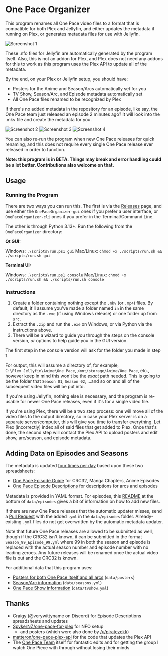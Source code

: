# One Pace Organizer

This program renames all One Pace video files to a format that is compatible for both Plex and Jellyfin, and either updates the metadata if running on Plex, or generates metadata files for use with Jellyfin.

![Screenshot 1](https://raw.githubusercontent.com/ladyisatis/OnePaceOrganizer/refs/heads/main/misc/s1.png "Screenshot 1")

These .nfo files for Jellyfin are automatically generated by the program itself. Also, this is not an addon for Plex, and Plex does not need any addons for this to work as this program uses the Plex API to update all of the metadata.

By the end, on your Plex or Jellyfin setup, you should have:

- Posters for the Anime and Season/Arcs automatically set for you
- TV Show, Season/Arc, and Episode metadata automatically set
- All One Pace files renamed to be recognized by Plex

If there's no added metadata in the repository for an episode, like say, the One Pace team just released an episode 2 minutes ago? It will look into the .mkv file and create the metadata for you.

![Screenshot 2](https://raw.githubusercontent.com/ladyisatis/OnePaceOrganizer/refs/heads/main/misc/s2.png "Screenshot 2")
![Screenshot 3](https://raw.githubusercontent.com/ladyisatis/OnePaceOrganizer/refs/heads/main/misc/s3.png "Screenshot 3")
![Screenshot 4](https://raw.githubusercontent.com/ladyisatis/OnePaceOrganizer/refs/heads/main/misc/s4.png "Screenshot 4")

You can also re-run the program when new One Pace releases for quick renaming, and this does not require every single One Pace release ever released in order to function.

**Note: this program is in BETA. Things may break and error handling could be a lot better. Contributions also welcome on that.**

## Usage

### Running the Program

There are two ways you can run this. The first is via the [Releases](https://github.com/ladyisatis/OnePaceOrganizer/releases) page, and use either the `OnePaceOrganizer-gui` ones if you prefer a user interface, or `OnePaceOrganizer-cli` ones if you prefer in the Terminal/Command Line.

The other is through Python 3.13+. Run the following from the `OnePaceOrganizer` directory:

**Qt GUI:**

Windows: `.\scripts\run.ps1 gui`
Mac/Linux: `chmod +x ./scripts/run.sh && ./scripts/run.sh gui`

**Terminal UI:**

Windows: `.\scripts\run.ps1 console`
Mac/Linux: `chmod +x ./scripts/run.sh && ./scripts/run.sh console`

### Instructions

1. Create a folder containing nothing except the `.mkv` (or `.mp4`) files. By default, it'll assume you've made a folder named `in` in the same directory as the `.exe` (if using Windows release) or one folder up from `src`.
2. Extract the `.zip` and run the `.exe` on Windows, or via Python via the instructions above.
3. There will be a wizard to guide you through the steps on the console version, _or_ options to help guide you in the GUI version.

The first step in the console version will ask for the folder you made in step 1.

For output, this will assume a directory of, for example, `C:\Plex_Jellyfin\Anime\One Pace`, `/mnt/storage/Anime/One Pace`, etc., however keep in mind this won't be the *exact* path needed. This is going to be the folder that `Season 01`, `Season 02`, ...and so on and all of the subsequent video files will be put into.

If you're using Jellyfin, nothing else is necessary, and the program is re-usable for newer One Pace releases, even if it's for a single video file.

If you're using Plex, there will be a two step process: one will move all of the video files to the output directory, so in case your Plex server is on a separate server/computer, this will give you time to transfer everything. Let Plex (incorrectly) index all of said files that get added to Plex. Once that's done, the second step will contact the Plex API to upload posters and edit show, arc/season, and episode metadata.

## Adding Data on Episodes and Seasons

The metadata is updated [four times per day](https://github.com/ladyisatis/OnePaceOrganizer/blob/main/.github/workflows/metadata-job.yml#L4) based upon these two spreadsheets:

- [One Pace Episode Guide](https://docs.google.com/spreadsheets/d/1HQRMJgu_zArp-sLnvFMDzOyjdsht87eFLECxMK858lA/) for CRC32, Manga Chapters, Anime Episodes
- [One Pace Episode Descriptions](https://docs.google.com/spreadsheets/d/1M0Aa2p5x7NioaH9-u8FyHq6rH3t5s6Sccs8GoC6pHAM/) for descriptions for arcs and episodes

Metadata is provided in YAML format. For episodes, this [README](https://github.com/ladyisatis/OnePaceOrganizer/tree/main/data/episodes#readme) at the bottom of `data/episodes` gives a bit of information on how to add new files.

If there are new One Pace releases that the automatic updater misses, send a [Pull Request](https://github.com/ladyisatis/OnePaceOrganizer/pulls) with the added `.yml` in the `data/episodes` folder. Already-existing `.yml` files do not get overwritten by the automatic metadata updater.

Note that future One Pace releases are allowed to be submitted as well, though if the CRC32 isn't known, it can be submitted in the format `Season_99_Episode_99.yml` where 99 in both the season and episode is replaced with the actual season number and episode number with no leading zeroes. Any future releases will be renamed once the actual video file is out and the CRC32 is known.

For additional data that this program uses:

- [Posters for both One Pace itself and all arcs](https://github.com/ladyisatis/OnePaceOrganizer/tree/main/data/posters) (`data/posters`)
- [Season/Arc information](https://github.com/ladyisatis/OnePaceOrganizer/blob/main/data/seasons.yml) (`data/seasons.yml`)
- [One Pace Show information](https://github.com/ladyisatis/OnePaceOrganizer/blob/main/data/tvshow.yml) (`data/tvshow.yml`)

## Thanks

- Craigy (@verywittyname on Discord) for Episode Descriptions spreadsheets and updates
- [SpykerNZ/one-pace-for-plex](https://github.comSpykerNZ/one-pace-for-plex) for NFO setup
  - and posters (which were also done by [/u/piratezekk](https://www.reddit.com/user/piratezekk))
- [matteron/one-pace-plex-api](https://github.com/matteron/one-pace-plex-api) for the code that updates the Plex API
- The [One Pace Team](https://onepace.net/) itself for fantastic edits and for getting the group I watch One Piece with through without losing their minds
